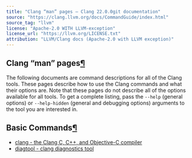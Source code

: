 ```yaml
---
title: "Clang “man” pages — Clang 22.0.0git documentation"
source: "https://clang.llvm.org/docs/CommandGuide/index.html"
source_tag: "llvm"
license: "Apache-2.0 WITH LLVM-exception"
license_url: "https://llvm.org/LICENSE.txt"
attribution: "LLVM/Clang docs (Apache-2.0 with LLVM exception)"
---
```

Clang “man” pages[¶](#clang-man-pages "Link to this heading")
-------------------------------------------------------------

The following documents are command descriptions for all of the Clang tools. These pages describe how to use the Clang commands and what their options are. Note that these pages do not describe all of the options available for all tools. To get a complete listing, pass the `--help` (general options) or `--help-hidden` (general and debugging options) arguments to the tool you are interested in.

Basic Commands[¶](#basic-commands "Link to this heading")
---------------------------------------------------------

*   [clang - the Clang C, C++, and Objective-C compiler](https://clang.llvm.org/docs/CommandGuide/clang.html)
*   [diagtool - clang diagnostics tool](https://clang.llvm.org/docs/CommandGuide/diagtool.html)